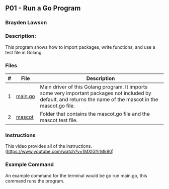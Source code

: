 ## P01 - Run a Go Program
### Brayden Lawson
### Description:

This program shows how to import packages, write functions, and use a test file 
in Golang.

### Files

|   #   | File     | Description                      |
| :---: | -------- | -------------------------------- |
|   1   | [main.go](https://github.com/bglawson1001/4143-PLC-Lawson/blob/main/Assignments/P01/main.go) | Main driver of this Golang program. It imports some very important packages not included by default, and returns the name of the mascot in the mascot.go file. |
|   2   | [mascot](https://github.com/bglawson1001/4143-PLC-Lawson/tree/main/Assignments/P01/mascot) | Folder that contains the mascot.go file and the mascot test file.


### Instructions

This video provides all of the instructions. (https://www.youtube.com/watch?v=1MXIGYrMk80)

### Example Command

An example command for the terminal would be go run main.go, this command runs the program.

